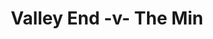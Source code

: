 ---
year: "1997"
serialNumber: "0202" 
game: "Valley End"
title: "Valley End -v- The Min"
gameLocation: ""
gameDate: ""
result: ""
resultType: ""
type: "game"
---